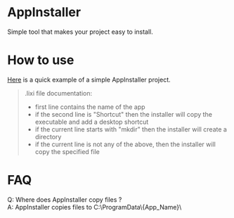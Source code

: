 # AppInstaller
Simple tool that makes your project easy to install.  

# How to use
[Here](https://github.com/LDev-IX/AppInstaller/tree/main/example) is a quick example of a simple AppInstaller project.  
> .lixi file documentation:
> - first line contains the name of the app
> - if the second line is "Shortcut" then the installer will copy the executable and add a desktop shortcut
> - if the current line starts with "mkdir" then the installer will create a directory
> - if the current line is not any of the above, then the installer will copy the specified file

# FAQ
Q: Where does AppInstaller copy files ?  
A: AppInstaller copies files to C:\ProgramData\\{App_Name}\  

